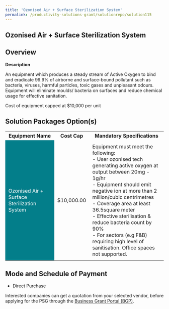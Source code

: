 ```yaml
---
title: 'Ozonised Air + Surface Sterilization System'
permalink: /productivity-solutions-grant/solutionrepo/solution115
---
```


## Ozonised Air + Surface Sterilization System

## Overview

**Description**

An equipment which produces a steady stream of Active Oxygen to bind and eradicate 99.9% of airborne and surface-bound pollutant such as bacteria, viruses, harmful particles, toxic gases and unpleasant odours. Equipment will eliminate moulds/ bacteria on surfaces and reduce chemical usage for effective sanitation.  

Cost of equipment capped at $10,000 per unit

## Solution Packages Option(s)

<table>
<tr>
<th><b>Equipment Name</b></th>
<th><b>Cost Cap</b></th>
<th><b>Mandatory Specifications</b></th>
</tr>
<tr>
<td style='padding: 10px; background-color: #037E8A; color: #FFFFFF;'>Ozonised Air + Surface Sterilization System</td>
<td style='padding: 10px;'>$10,000.00</td>
<td style='padding: 10px;'>Equipment must meet the following:<br>- User ozonised tech generating active oxygen at output between 20mg - 1g/hr<br>- Equipment should emit negative ion at more than 2 million/cubic centrimetres<br>- Coverage area at least 36.5square meter<br>- Effective sterilisation & reduce bacteria count by 90%<br>- For sectors (e.g F&B) requiring high level of sanitisation. Office spaces not supported.<br></td>
</tr>
</table>

## Mode and Schedule of Payment

 - Direct Purchase

Interested companies can get a quotation from your selected vendor, before applying for the PSG through the <a href='https://www.businessgrants.gov.sg/' target='_blank' rel='noopener'>Business Grant Portal (BGP)</a>.

<script src="/jquery/resize-tables.js"></script>
